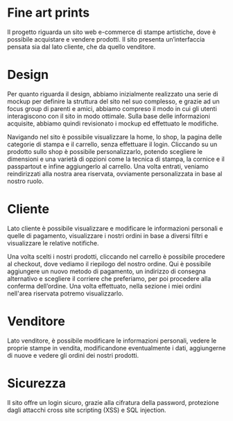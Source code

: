 # Fine art prints

Il progetto riguarda un sito web e-commerce di stampe artistiche, dove è possibile acquistare e vendere prodotti. Il sito presenta un’interfaccia pensata sia dal lato cliente, che da quello venditore.

# Design

Per quanto riguarda il design, abbiamo inizialmente realizzato una serie di mockup per definire la struttura del sito nel suo complesso, e grazie ad un focus group di parenti e amici, abbiamo compreso il modo in cui gli utenti interagiscono con il sito in modo ottimale. Sulla base delle informazioni acquisite, abbiamo quindi revisionato i mockup ed effettuato le modifiche.

Navigando nel sito è possibile visualizzare la home, lo shop, la pagina delle categorie di stampa e il carrello, senza effettuare il login.
Cliccando su un prodotto sullo shop è possibile personalizzarlo, potendo scegliere le dimensioni e una varietà di opzioni come la tecnica di stampa, la cornice e il passpartout e infine aggiungerlo al carrello.
Una volta entrati, veniamo reindirizzati alla nostra area riservata, ovviamente personalizzata in base al nostro ruolo. 

# Cliente

Lato cliente è possibile visualizzare e modificare le informazioni personali e quelle di pagamento, visualizzare i nostri ordini in base a diversi filtri e visualizzare le relative notifiche.
 
Una volta scelti i nostri prodotti, cliccando nel carrello è possibile procedere al checkout, dove vediamo il riepilogo del nostro ordine. Qui è possibile aggiungere un nuovo metodo di pagamento, un indirizzo di consegna alternativo e scegliere il corriere che preferiamo, per poi procedere alla conferma dell’ordine. Una volta effettuato, nella sezione i miei ordini nell'area riservata potremo visualizzarlo.

# Venditore

Lato venditore, è possibile modificare le informazioni personali, vedere le proprie stampe in vendita, modificandone eventualmente i dati, aggiungerne di nuove e vedere gli ordini dei nostri prodotti.

# Sicurezza

Il sito offre un login sicuro, grazie alla cifratura della password, protezione dagli attacchi cross site scripting (XSS) e SQL injection.
